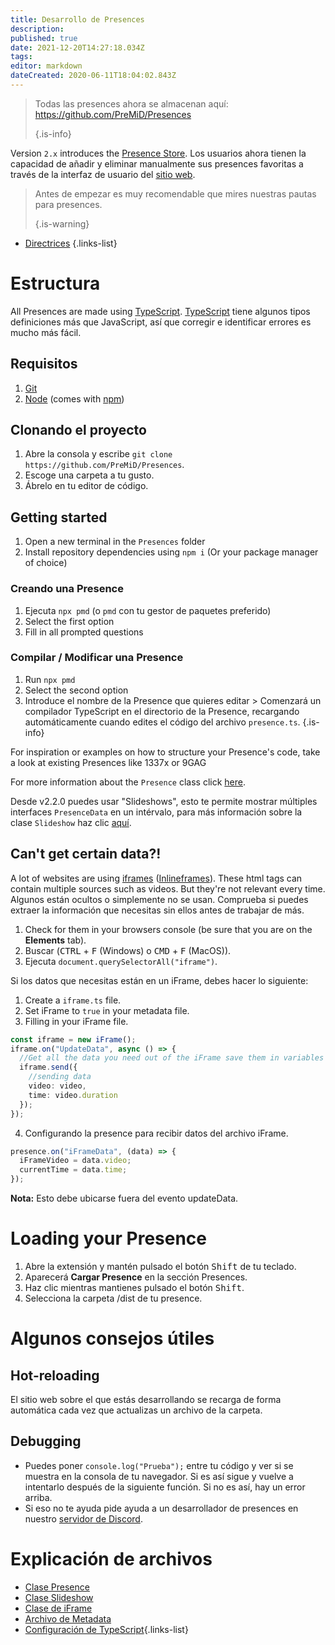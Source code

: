 ```yaml
---
title: Desarrollo de Presences
description:
published: true
date: 2021-12-20T14:27:18.034Z
tags:
editor: markdown
dateCreated: 2020-06-11T18:04:02.843Z
---
```


> Todas las presences ahora se almacenan aquí: https://github.com/PreMiD/Presences 
> 
> {.is-info}

Version `2.x` introduces the [Presence Store](https://premid.app/store). Los usuarios ahora tienen la capacidad de añadir y eliminar manualmente sus presences favoritas a través de la interfaz de usuario del [sitio web](https://premid.app/).

> Antes de empezar es muy recomendable que mires nuestras pautas para presences. 
> 
> {.is-warning}

- [Directrices](https://docs.premid.app/dev/presence/guidelines)
{.links-list}

# Estructura

All Presences are made using [TypeScript](https://www.typescriptlang.org/). [TypeScript](https://www.typescriptlang.org/) tiene algunos tipos definiciones más que JavaScript, así que corregir e identificar errores es mucho más fácil.

## Requisitos

1. [Git](https://git-scm.com/)
2. [Node](https://nodejs.org/en/) (comes with [npm](https://www.npmjs.com/))

## Clonando el proyecto

1. Abre la consola y escribe `git clone https://github.com/PreMiD/Presences`.
2. Escoge una carpeta a tu gusto.
3. Ábrelo en tu editor de código.

## Getting started

1. Open a new terminal in the `Presences` folder
2. Install repository dependencies using `npm i` (Or your package manager of choice)

### Creando una Presence
1. Ejecuta `npx pmd` (o `pmd` con tu gestor de paquetes preferido)
2. Select the first option
3. Fill in all prompted questions

### Compilar / Modificar una Presence
1. Run `npx pmd`
2. Select the second option
3. Introduce el nombre de la Presence que quieres editar > Comenzará un compilador TypeScript en el directorio de la Presence, recargando automáticamente cuando edites el código del archivo `presence.ts`.
{.is-info}

For inspiration or examples on how to structure your Presence's code, take a look at existing Presences like 1337x or 9GAG

For more information about the `Presence` class click [here](/dev/presence/class).

Desde v2.2.0 puedes usar "Slideshows", esto te permite mostrar múltiples interfaces `PresenceData` en un intérvalo, para más información sobre la clase `Slideshow` haz clic [aquí](/dev/presence/slideshow).

## Can't get certain data?!

A lot of websites are using [iframes](https://developer.mozilla.org/en-US/docs/Web/HTML/Element/iframe) ([Inlineframes](https://en.wikipedia.org/wiki/HTML_element#Frames)). These html tags can contain multiple sources such as videos. But they're not relevant every time. Algunos están ocultos o simplemente no se usan. Comprueba si puedes extraer la información que necesitas sin ellos antes de trabajar de más.

1. Check for them in your browsers console (be sure that you are on the **Elements** tab).
2. Buscar (<kbd>CTRL</kbd> + <kbd>F</kbd> (Windows) o <kbd>CMD</kbd> + <kbd>F</kbd> (MacOS)).
3. Ejecuta `document.querySelectorAll("iframe")`.

Si los datos que necesitas están en un iFrame, debes hacer lo siguiente:

1. Create a `iframe.ts` file.
2. Set iFrame to `true` in your metadata file.
3. Filling in your iFrame file.

```ts
const iframe = new iFrame();
iframe.on("UpdateData", async () => {
  //Get all the data you need out of the iFrame save them in variables and then send them using iframe.send
  iframe.send({
    //sending data
    video: video,
    time: video.duration
  });
});
```

4. Configurando la presence para recibir datos del archivo iFrame.

```ts
presence.on("iFrameData", (data) => {
  iFrameVideo = data.video;
  currentTime = data.time;
});
```

**Nota:** Esto debe ubicarse fuera del evento updateData.

# Loading your Presence

1. Abre la extensión y mantén pulsado el botón <kbd>Shift</kbd> de tu teclado.
2. Aparecerá **Cargar Presence** en la sección Presences.
3. Haz clic mientras mantienes pulsado el botón <kbd>Shift</kbd>.
4. Selecciona la carpeta /dist de tu presence.

# Algunos consejos útiles

## Hot-reloading

El sitio web sobre el que estás desarrollando se recarga de forma automática cada vez que actualizas un archivo de la carpeta.

## Debugging

- Puedes poner `console.log("Prueba");` entre tu código y ver si se muestra en la consola de tu navegador. Si es así sigue y vuelve a intentarlo después de la siguiente función. Si no es así, hay un error arriba.
- Si eso no te ayuda pide ayuda a un desarrollador de presences en nuestro [servidor de Discord](https://discord.premid.app/).

# Explicación de archivos

- [Clase Presence](/dev/presence/class)
- [Clase Slideshow](/dev/presence/slideshow)
- [Clase de iFrame](/dev/presence/iframe)
- [Archivo de Metadata](/dev/presence/metadata)
- [Configuración de TypeScript](/dev/presence/tsconfig ""){.links-list}
